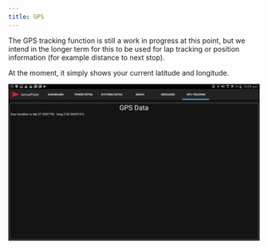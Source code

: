 ```yaml
---
title: GPS
---
```


The GPS tracking function is still a work in progress at this point, but we intend in the longer term for this to be used for lap tracking or position information (for example distance to next stop).

At the moment, it simply shows your current latitude and longitude.

![Example of the Arrowpoint Android GPS system](images/android_gps.png)
